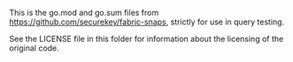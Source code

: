 This is the go.mod and go.sum files from  https://github.com/securekey/fabric-snaps, strictly for use in query testing.

See the LICENSE file in this folder for information about the licensing of the original code.
